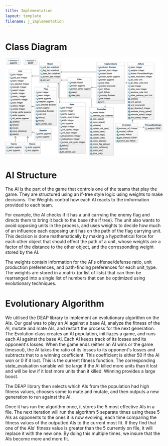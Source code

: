 ```yaml
---
title: Implementation
layout: template
filename: j_implementation
---
```


# Class Diagram
<img src="https://raw.githubusercontent.com/anikapayano/SoftDes-Final-Project/gh-pages/UMLGods1.png" alt="" />

# AI Structure
The AI is the part of the game that controls one of the teams that play the game. They are structured using an if-tree style logic using weights to make decisions. The Weights control how each AI reacts to the imformation provided to each team.

For example, the AI checks if it has a unit carrying the enemy flag and directs them to bring it back to the base (the if tree). The unit also wants to avoid opposing units in the process, and uses weights to decide how much of an influence each opposing unit has on the path of the flag carrying unit. This decision is done mathematically by making a hypothetical force for each other object that should effect the path of a unit, whose weights are a factor of the distance to the other object, and the corresponding weight stored by the AI.

The weights contain information for the AI's offense/defense ratio, unit production preferences, and path-finding preferences for each unit_type. The weights are stored in a matrix (or list of lists) that can then be rearranged into a single list of numbers that can be optimized using evolutionary techniques.

# Evolutionary Algorithm
We utilised the DEAP library to implement an evolutionary algorithm on the AIs. Our goal was to play an AI against a base AI, analyze the fitness of the AI, mutate and mate AIs, and restart the process for the next generation. The Evolution class creates an AI population, initiliazes a game, and runs each AI against the base AI. Each AI keeps track of its losses and its opponent's losses. When the game ends (either an AI wins or the game timesout), the AI takes the ratio of its losses to its opponent's losses and subtracts that to a winning coefficient. This coefficient is either 50 if the AI won or 0 if it lost.
This is the current fitness function. The corresponding state_evaluation variable will be large if the AI killed more units than it lost and will be low if it lost more units than it killed. Winning provides a large boost.

The DEAP library then selects which AIs from the population had high fitness values, chooses some to mate and mutate, and then outputs a new generation to run against the AI.

Once it has run the algorithm once, it stores the 5 most effective AIs in a file. The next iteration will run the algorithm 5 separate times using these 5 AIs as opponents to the ones it is now evolving, each time comparing the fitness values of the outputted AIs to the current most fit. If they find that one of the AIs' fitness value is greater than the 5 currently on file, it will replace it with the new one. By doing this multiple times, we insure that the AIs become more and more fit.
